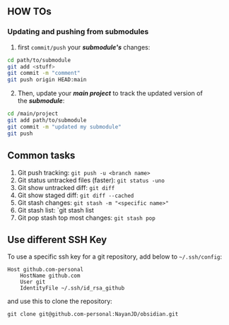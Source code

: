 
## HOW TOs

### Updating and pushing from submodules

1. first `commit/push` your **_submodule's_** changes:

```bash
cd path/to/submodule
git add <stuff>
git commit -m "comment"
git push origin HEAD:main
```

2. Then, update your **_main project_** to track the updated version of the **_submodule_**:

```bash
cd /main/project
git add path/to/submodule
git commit -m "updated my submodule"
git push
```


## Common tasks

1. Git push tracking:  `git push -u <branch name>`
2. Git status untracked files (faster): `git status -uno`
3. Git show untracked diff: `git diff`
4. Git show staged diff: `git diff --cached`
5. Git stash changes: `git stash -m "<specific name>"`
6. Git stash list: `git stash list
7. Git pop stash top most changes: `git stash pop`

## Use different SSH Key

To use a specific ssh key for a git repository, add below to `~/.ssh/config`:

```
Host github.com-personal
	HostName github.com
	User git
	IdentityFile ~/.ssh/id_rsa_github
```

and use this to clone the repository:

```shell
git clone git@github.com-personal:NayanJD/obsidian.git
```
